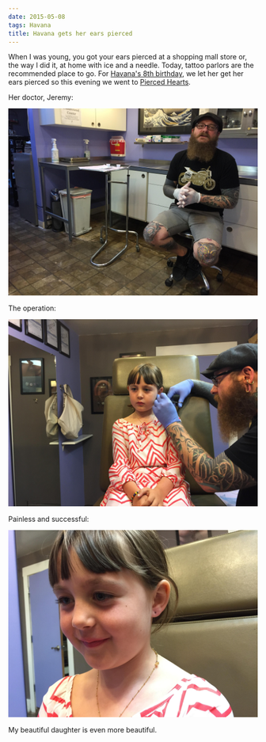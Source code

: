 ```yaml
---
date: 2015-05-08
tags: Havana
title: Havana gets her ears pierced
---
```

<!--
date: 2015-05-08
tags: Havana
-->

When I was young, you got your ears pierced at a shopping mall store or, the way I did it, at home with ice and a needle. Today, tattoo parlors are the recommended place to go. For [Havana's 8th birthday](/2015/04/30/Happy-8th%20Birthday,%20Havana.html), we let her get her ears pierced so this evening we went to [Pierced Hearts](http://www.piercedhearts.com/).

Her doctor, Jeremy:

![Title](/img/IMG_5715.JPG)

The operation:

![Title](/img/IMG_5720.JPG)

Painless and successful:

![Title](/img/IMG_5729.JPG)

My beautiful daughter is even more beautiful.
